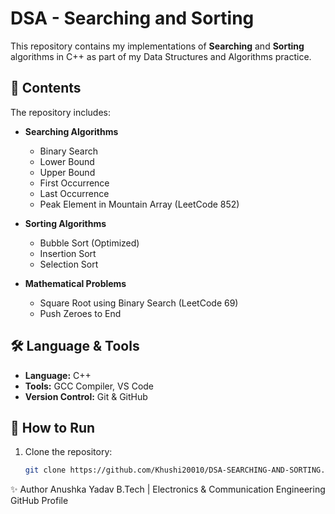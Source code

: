 # DSA - Searching and Sorting

This repository contains my implementations of **Searching** and **Sorting** algorithms in C++ as part of my Data Structures and Algorithms practice.

## 📂 Contents
The repository includes:
- **Searching Algorithms**  
  - Binary Search
  - Lower Bound
  - Upper Bound
  - First Occurrence
  - Last Occurrence
  - Peak Element in Mountain Array (LeetCode 852)

- **Sorting Algorithms**  
  - Bubble Sort (Optimized)
  - Insertion Sort
  - Selection Sort

- **Mathematical Problems**  
  - Square Root using Binary Search (LeetCode 69)
  - Push Zeroes to End

## 🛠 Language & Tools
- **Language:** C++
- **Tools:** GCC Compiler, VS Code
- **Version Control:** Git & GitHub

## 🚀 How to Run
1. Clone the repository:
   ```bash
   git clone https://github.com/Khushi20010/DSA-SEARCHING-AND-SORTING.git
✨ Author
Anushka  Yadav
B.Tech | Electronics & Communication Engineering
GitHub Profile
